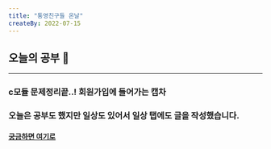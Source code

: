 ```yaml
---
title: "통영친구들 온날"
createBy: 2022-07-15
---
```

## 오늘의 공부 🎉
---
### c모듈 문제정리끝..! 회원가입에 들어가는 캡차

### 오늘은 공부도 했지만 일상도 있어서 일상 탭에도 글을 작성했습니다.

#### [궁금하면 여기로](../../Daily/Daily1.md)

